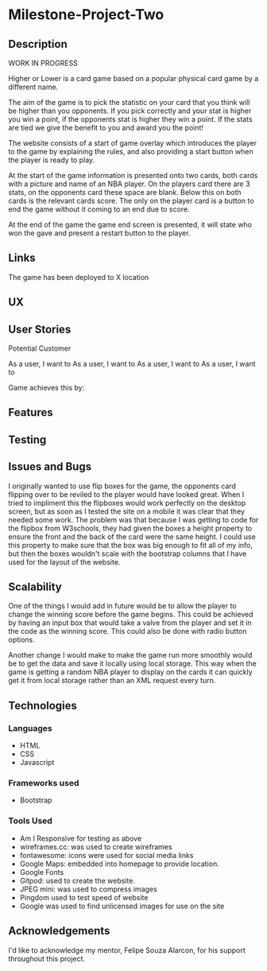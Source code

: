 # Milestone-Project-Two

## Description

WORK IN PROGRESS

Higher or Lower is a card game based on a popular physical card game by a different name.

The aim of the game is to pick the statistic on your card that you think will be higher than you opponents. If you pick correctly and your stat is higher you win a point, if the opponents stat is higher they win a point. If the stats are tied we give the benefit to you and award you the point!

The website consists of a start of game overlay which introduces the player to the game by explaining the rules, and also providing a start button when the player is ready to play.

At the start of the game information is presented onto two cards, both cards with a picture and name of an NBA player. On the players card there are 3 stats, on the opponents card these space are blank. Below this on both cards is the relevant cards score. The only on the player card is a button to end the game without it coming to an end due to score.

At the end of the game the game end screen is presented, it will state who won the gave and present a restart button to the player.

## Links

The game has been deployed to X location

## UX

## User Stories

Potential Customer

As a user, I want to
As a user, I want to
As a user, I want to
As a user, I want to

Game achieves this by:


## Features

## Testing

## Issues and Bugs

I originally wanted to use flip boxes for the game, the opponents card flipping over to be reviled to the player would have looked great. When I tried to impliment this the flipboxes would work perfectly on the desktop screen, but as soon as I tested the site on a mobile it was clear that they needed some work.
The problem was that because I was getting to code for the flipbox from W3schools, they had given the boxes a height property to ensure the front and the back of the card were the same height. I could use this property to make sure that the box was big enough to fit all of my info, but then the boxes wouldn't scale with the bootstrap columns that I have used for the layout of the website.

## Scalability

One of the things I would add in future would be to allow the player to change the winning score before the game begins. This could be achieved by having an input box that would take a valve from the player and set it in the code as the winning score. This could also be done with radio button options.

Another change I would make to make the game run more smoothly would be to get the data and save it locally using local storage. This way when the game is getting a random NBA player to display on the cards it can quickly get it from local storage rather than an XML request every turn.

## Technologies

### Languages

- HTML
- CSS
- Javascript

### Frameworks used

- Bootstrap

### Tools Used

- Am I Responsive for testing as above
- wireframes.cc: was used to create wireframes
- fontawesome: icons were used for social media links
- Google Maps: embedded into homepage to provide location.
- Google Fonts
- Gitpod: used to create the website.
- JPEG mini: was used to compress images
- Pingdom used to test speed of website
- Google was used to find unlicensed images for use on the site

## Acknowledgements

I'd like to acknowledge my mentor, Felipe Souza Alarcon, for his support throughout this project.
